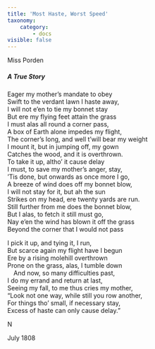 ```yaml
---
title: 'Most Haste, Worst Speed'
taxonomy:
    category:
        - docs
visible: false
---
```


<div class="author">Miss Porden</div>

##### A True Story

Eager my mother’s mandate to obey  
Swift to the verdant lawn I haste away,  
I will not e’en to tie my bonnet stay  
But ere my flying feet attain the grass  
I must alas all round a corner pass,  
A box of Earth alone impedes my flight,  
The corner’s long, and well t’will bear my weight  
I mount it, but in jumping off, my gown  
Catches the wood, and it is overthrown.  
To take it up, altho’ it cause delay  
I must, to save my mother’s anger, stay,  
’Tis done, but onwards as once more I go,  
A breeze of wind does off my bonnet blow,  
I will not stay for it, but ah the sun  
Strikes on my head, ere twenty yards are run.  
Still further from me does the bonnet blow,  
But I alas, to fetch it still must go,  
Nay e’en the wind has blown it off the grass  
Beyond the corner that I would not pass  

I pick it up, and tying it, I run,  
But scarce again my flight have I begun  
Ere by a rising molehill overthrown  
Prone on the grass, alas, I tumble down  
&emsp;And now, so many difficulties past,  
I do my errand and return at last,  
Seeing my fall, to me thus cries my mother,  
“Look not one way, while still you row another,  
For things tho’ small, if necessary stay,  
Excess of haste can only cause delay.”

N  

July 1808